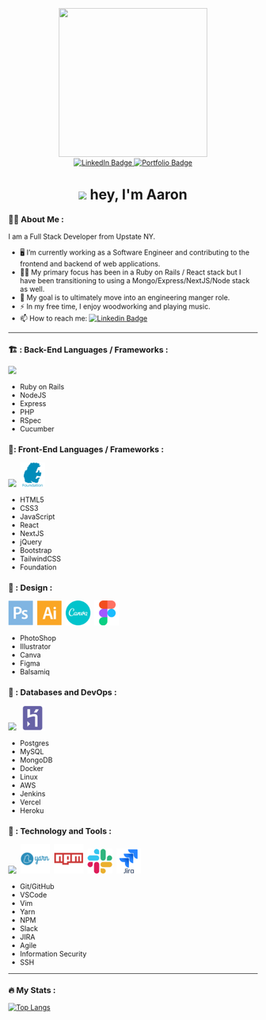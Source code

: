 <div id="header" align="center">
  <img src="https://media.giphy.com/media/jdPMeyv9rn0hZHh8n9/giphy.gif" width="300" height="300"/>
  <div id="badges">
    <a href="https://www.linkedin.com/in/aaron-kaye/" target="_blank">
      <img src="https://img.shields.io/badge/LinkedIn-blue?style=for-the-badge&logo=linkedin&logoColor=white" alt="LinkedIn Badge"/>
    </a>
    <a href="https://www.aaronkaye.com/" target="_blank">
      <img src="https://img.shields.io/badge/Portfolio-orange?style=for-the-badge&logo=gnometerminal&logoColor=white&color=orange" alt="Portfolio Badge"/>
    </a>
  </div>
  <h1>
    <img src="https://media.giphy.com/media/hvRJCLFzcasrR4ia7z/giphy.gif" width="30px"/>
    hey, I'm Aaron
  </h1>
</div>

### :man_technologist: About Me :
I am a Full Stack Developer from Upstate NY.
- :desktop_computer: I’m currently working as a Software Engineer and contributing to the frontend and backend of web applications.
- :man_mechanic: My primary focus has been in a Ruby on Rails / React stack but I have been transitioning to using a Mongo/Express/NextJS/Node stack as well.
- 🌱 My goal is to ultimately move into an engineering manger role.
- :zap: In my free time, I enjoy woodworking and playing music.
- :mailbox: How to reach me: [![Linkedin Badge](https://img.shields.io/badge/-Aaron-blue?style=flat&logo=Linkedin&logoColor=white)](https://www.linkedin.com/in/aaron-kaye/)

---

### 🏗️ : Back-End Languages / Frameworks :
<div>
  <img src="https://skillicons.dev/icons?i=rails,nodejs,express,php,gherkin" />
  <ul>
    <li>Ruby on Rails</li>
    <li>NodeJS</li>
    <li>Express</li>
    <li>PHP</li>
    <li>RSpec</li>
    <li>Cucumber</li>
  </ul>
</div>

### 🌟: Front-End Languages / Frameworks :
<div>
  <img src="https://skillicons.dev/icons?i=html,css,javascript,react,nextjs,jquery,bootstrap,tailwind" />&nbsp;
  <img src="https://github.com/devicons/devicon/blob/master/icons/foundation/foundation-plain-wordmark.svg" title="Foundation" alt="Foundation" width="50" height="50">
  <ul>
    <li>HTML5</li>
    <li>CSS3</li>
    <li>JavaScript</li>
    <li>React</li>
    <li>NextJS</li>
    <li>jQuery</li>
    <li>Bootstrap</li>
    <li>TailwindCSS</li>
    <li>Foundation</li>
  </ul>
</div>

### 🧐 : Design :
<div>
  <img src="https://github.com/devicons/devicon/blob/master/icons/photoshop/photoshop-plain.svg" title="Photoshop" alt="Photoshop" width="50" height="50">&nbsp;
  <img src="https://github.com/devicons/devicon/blob/master/icons/illustrator/illustrator-plain.svg" title="Illustrator" alt="Illustrator" width="50" height="50">&nbsp;
  <img src="https://github.com/devicons/devicon/blob/master/icons/canva/canva-original.svg" title="Canva" alt="Canva" width="50" height="50">&nbsp;
  <img src="https://github.com/devicons/devicon/blob/master/icons/figma/figma-original.svg" title="Figma" alt="Figma" width="50" height="50">&nbsp;
  <ul>
    <li>PhotoShop</li>
    <li>Illustrator</li>
    <li>Canva</li>
    <li>Figma</li>
    <li>Balsamiq</li>
  </ul>
</div>

### 🤖 : Databases and DevOps :
<div>
  <img src="https://skillicons.dev/icons?i=postgres,mysql,mongodb,docker,linux,aws,jenkins" />&nbsp;
  <img src="https://github.com/devicons/devicon/blob/master/icons/heroku/heroku-plain.svg" title="Heroku" alt="Heroku" width="50" height="50">
  <ul>
    <li>Postgres</li>
    <li>MySQL</li>
    <li>MongoDB</li>
    <li>Docker</li>
    <li>Linux</li>
    <li>AWS</li>
    <li>Jenkins</li>
    <li>Vercel</li>
    <li>Heroku</li>
  </ul>
</div>

### 🚀 : Technology and Tools :
<div>
  <img src="https://skillicons.dev/icons?i=git,vscode,vim" />&nbsp;
  <img src="https://github.com/devicons/devicon/blob/master/icons/yarn/yarn-original-wordmark.svg" title="Yarn" alt="Yarn" width="60" height="60">&nbsp;
  <img src="https://github.com/devicons/devicon/blob/master/icons/npm/npm-original-wordmark.svg" title="NPM" alt="NPM" width="60" height="60">&nbsp;
  <img src="https://github.com/devicons/devicon/blob/master/icons/slack/slack-original.svg" title="Slack" alt="Slack" width="50" height="50">&nbsp;
  <img src="https://github.com/devicons/devicon/blob/master/icons/jira/jira-original-wordmark.svg" title="JIRA" alt="JIRA" width="50" height="50">
  <ul>
    <li>Git/GitHub</li>
    <li>VSCode</li>
    <li>Vim</li>
    <li>Yarn</li>
    <li>NPM</li>
    <li>Slack</li>
    <li>JIRA</li>
    <li>Agile</li>
    <li>Information Security</li>
    <li>SSH</li>
  </ul>
</div>

---

### :fire: My Stats :
[![Top Langs](https://github-readme-stats.vercel.app/api/top-langs/?username=ajk4550&layout=compact&theme=vision-friendly-dark)](https://github.com/anuraghazra/github-readme-stats)
